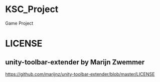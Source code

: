 # KSC_Project
Game Project

# LICENSE
## unity-toolbar-extender by Marijn Zwemmer

https://github.com/marijnz/unity-toolbar-extender/blob/master/LICENSE

